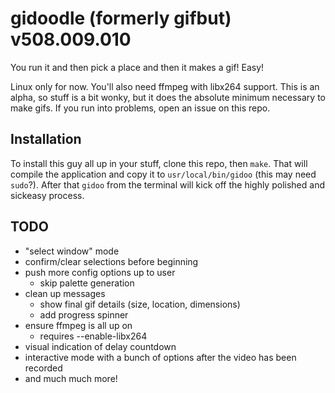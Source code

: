 gidoodle (formerly gifbut) v508.009.010
==========
You run it and then pick a place and then it makes a gif! Easy!

Linux only for now. You'll also need ffmpeg with libx264 support.
This is an alpha, so stuff is a bit wonky, but it does the absolute minimum necessary to make gifs. If you run into problems, open an issue on this repo.

Installation
------
To install this guy all up in your stuff, clone this repo, then `make`. That will compile the application and copy it to `usr/local/bin/gidoo` (this may need `sudo`?). After that `gidoo` from the terminal will kick off the highly polished and sickeasy process.


TODO
------
* "select window" mode
* confirm/clear selections before beginning
* push more config options up to user
    * skip palette generation
* clean up messages
    * show final gif details (size, location, dimensions)
    * add progress spinner
* ensure ffmpeg is all up on
    * requires --enable-libx264
* visual indication of delay countdown
* interactive mode with a bunch of options after the video has been recorded
* and much much more!
